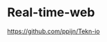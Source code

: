 # Real-time-web

<!-- https://scribble-tittle-tattle.adaptable.app/ -->
https://github.com/ppijn/Tekn-io
